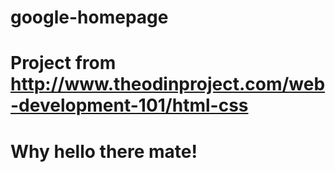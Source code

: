 # google-homepage
# Project from http://www.theodinproject.com/web-development-101/html-css
# Why hello there mate! 